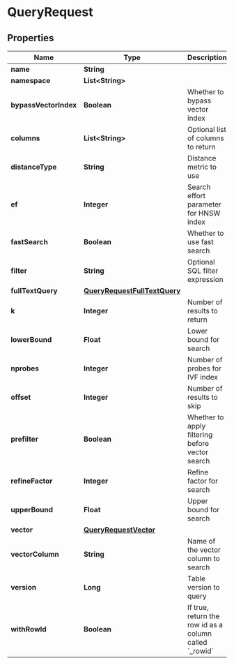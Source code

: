 

# QueryRequest


## Properties

| Name | Type | Description | Notes |
|------------ | ------------- | ------------- | -------------|
|**name** | **String** |  |  |
|**namespace** | **List&lt;String&gt;** |  |  |
|**bypassVectorIndex** | **Boolean** | Whether to bypass vector index |  [optional] |
|**columns** | **List&lt;String&gt;** | Optional list of columns to return |  [optional] |
|**distanceType** | **String** | Distance metric to use |  [optional] |
|**ef** | **Integer** | Search effort parameter for HNSW index |  [optional] |
|**fastSearch** | **Boolean** | Whether to use fast search |  [optional] |
|**filter** | **String** | Optional SQL filter expression |  [optional] |
|**fullTextQuery** | [**QueryRequestFullTextQuery**](QueryRequestFullTextQuery.md) |  |  [optional] |
|**k** | **Integer** | Number of results to return |  |
|**lowerBound** | **Float** | Lower bound for search |  [optional] |
|**nprobes** | **Integer** | Number of probes for IVF index |  [optional] |
|**offset** | **Integer** | Number of results to skip |  [optional] |
|**prefilter** | **Boolean** | Whether to apply filtering before vector search |  [optional] |
|**refineFactor** | **Integer** | Refine factor for search |  [optional] |
|**upperBound** | **Float** | Upper bound for search |  [optional] |
|**vector** | [**QueryRequestVector**](QueryRequestVector.md) |  |  |
|**vectorColumn** | **String** | Name of the vector column to search |  [optional] |
|**version** | **Long** | Table version to query |  [optional] |
|**withRowId** | **Boolean** | If true, return the row id as a column called &#x60;_rowid&#x60; |  [optional] |




